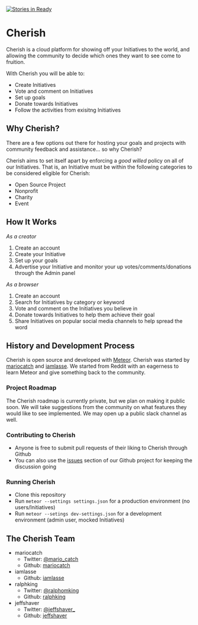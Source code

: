 [![Stories in Ready](https://badge.waffle.io/mtr-cherish/cherish.png?label=ready&title=Ready)](https://waffle.io/mtr-cherish/cherish)
# Cherish

Cherish is a cloud platform for showing off your Initiatives to the world, and allowing the community to decide which ones they want to see come to fruition.

With Cherish you will be able to:

* Create Initiatives
* Vote and comment on Initiatives
* Set up goals
* Donate towards Initiatives
* Follow the activities from exisitng Initiatives

## Why Cherish?

There are a few options out there for hosting your goals and projects with community feedback and assistance... so why Cherish?

Cherish aims to set itself apart by enforcing a *good willed* policy on all of our Initiatives. That is, an Initiative must be within the following categories to be considered eligible for Cherish:

* Open Source Project
* Nonprofit
* Charity
* Event

## How It Works

*As a creator*

1. Create an account
2. Create your Initiative
3. Set up your goals
4. Advertise your Initiative and monitor your up votes/comments/donations through the Admin panel

*As a browser*

1. Create an account
2. Search for Initiatives by category or keyword
3. Vote and comment on the Initiatives you believe in
4. Donate towards Initiatives to help them achieve their goal
5. Share Initiatives on popular social media channels to help spread the word

## History and Development Process

Cherish is open source and developed with [Meteor](https://www.meteor.com/). Cherish was started by [mariocatch](https://github.com/mariocatch) and [iamlasse](https://github.com/iamlasse). We started from Reddit with an eagerness to learn Meteor and give something back to the community.

### Project Roadmap

The Cherish roadmap is currently private, but we plan on making it public soon. We will take suggestions from the community on what features they would like to see implemented. We may open up a public slack channel as well.

### Contributing to Cherish

* Anyone is free to submit pull requests of their liking to Cherish through Github
* You can also use the [issues](https://github.com/mtr-cherish/cherish/issues) section of our Github project for keeping the discussion going

### Running Cherish

* Clone this repository
* Run `meteor --settings settings.json` for a production environment (no users/Initiatives)
* Run `meteor --setings dev-settings.json` for a development environment (admin user, mocked Initiatives)

## The Cherish Team

* mariocatch
  * Twitter: [@mario_catch](https://twitter.com/mario_catch)
  * Github: [mariocatch](https://github.com/mariocatch)
* iamlasse
  * Github: [iamlasse](https://github.com/iamlasse)
* ralphking
  * Twitter: [@ralphomking](https://twitter.com/ralphomking)
  * Github: [ralphking](https://github.com/ralphking)
* jeffshaver
  * Twitter: [@jeffshaver_](https://twitter.com/jeffshaver_)
  * Github: [jeffshaver](https://github.com/jeffshaver)
